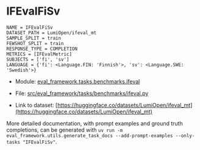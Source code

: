 # IFEvalFiSv

````
NAME = IFEvalFiSv
DATASET_PATH = LumiOpen/ifeval_mt
SAMPLE_SPLIT = train
FEWSHOT_SPLIT = train
RESPONSE_TYPE = COMPLETION
METRICS = [IFEvalMetric]
SUBJECTS = ['fi', 'sv']
LANGUAGE = {'fi': <Language.FIN: 'Finnish'>, 'sv': <Language.SWE: 'Swedish'>}
````

- Module: [eval_framework.tasks.benchmarks.ifeval](eval_framework.tasks.benchmarks.ifeval)

- File: [src/eval_framework/tasks/benchmarks/ifeval.py](../../src/eval_framework/tasks/benchmarks/ifeval.py)

- Link to dataset: [https://huggingface.co/datasets/LumiOpen/ifeval_mt](https://huggingface.co/datasets/LumiOpen/ifeval_mt)

More detailed documentation, with prompt examples and ground truth completions, can be generated with `uv run -m eval_framework.utils.generate_task_docs --add-prompt-examples --only-tasks "IFEvalFiSv"`.
